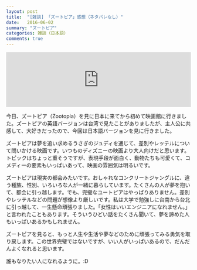 ```yaml
---
layout: post
title:  "[雑談] 「ズートピア」感想（ネタバレなし）"
date:   2016-06-02
summary: "ズートピア"
categories: 雑談（日本語）
comments: true
---
```


<iframe width="100%" src="https://www.youtube.com/embed/UGjnpZMLP5Q" frameborder="0" allowfullscreen></iframe>

今日、ズートピア（Zootopia）を見に日本に来てから初めて映画館に行きました。ズートピアの英語バージョンは台湾で見たことがありましたが、主人公に共感して、大好きだったので、今回は日本語バージョンを見に行きました。

ズートピアは夢を追い求めるうさぎのジュディを通じて、差別やレッテルについて問いかける映画です。いつものディズニーの映画より大人向けだと思います。トピックはちょっと重そうですが、表現手段が面白く、動物たちも可愛くて、コメディーの要素もいっぱいあって、映画の雰囲気は明るいです。

ズートピアは現実の都会みたいです。おしゃれなコンクリートジャングルに、違う種族、性別、いろいろな人が一緒に暮らしています。たくさんの人が夢を抱いて、都会に引っ越します。でも、完璧なユートピアはやっぱりありません。差別やレッテルなどの問題が想像より厳しいです。私は大学で勉強しに台南から台北に引っ越して、一生懸命頑張りました。「女性はいいエンジニアになれません。」と言われたこともあります。そういうひどい話をたくさん聞いて、夢を諦めた人もいっぱいあるかもしれません。

ズートピアを見ると、もっと人生や生活や夢などのために頑張ってみる勇気を取り戻します。この世界完璧ではないですが、いい人がいっぱいあるので、だんだんよくなれると思います。

誰もなりたい人になれるように。:D